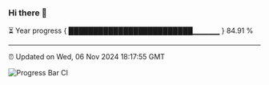 ### Hi there 👋

⏳ Year progress { █████████████████████████▁▁▁▁▁ } 84.91 %

---

⏰ Updated on Wed, 06 Nov 2024 18:17:55 GMT

![Progress Bar CI](https://github.com/liununu/liununu/workflows/Progress%20Bar%20CI/badge.svg)
